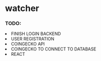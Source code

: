 # watcher



<div>
<h3>TODO:</h3>
<li>FINISH LOGIN BACKEND</li>
<li>USER REGISTRATION</li>
<li>COINGECKO API</li>
<li>COINGECKO TO CONNECT TO DATABASE</li>
<li>REACT</li>
</div>
